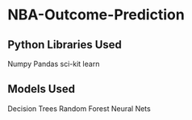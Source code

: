 # NBA-Outcome-Prediction
## Python Libraries Used
Numpy
Pandas
sci-kit learn

## Models Used
Decision Trees
Random Forest
Neural Nets
